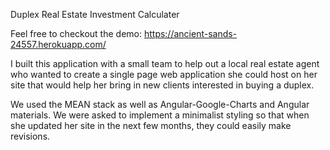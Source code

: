 Duplex Real Estate Investment Calculater

Feel free to checkout the demo: https://ancient-sands-24557.herokuapp.com/

I built this application with a small team to help out a local real estate agent who wanted to create a single page web application she could host on her site that would help her bring in new clients interested in buying a duplex. 

We used the MEAN stack as well as Angular-Google-Charts and Angular materials. We were asked to implement a minimalist styling so that when she updated her site in the next few months, they could easily make revisions. 
